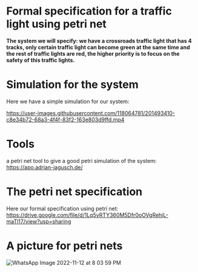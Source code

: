 # Formal specification for a traffic light using petri net
**The system we will specify:
we have a crossroads traffic light that has 4 tracks, only certain traffic light can become green at the same time and the rest of traffic lights are red, the higher priority is to focus on the safety of this traffic lights.**

# Simulation for the system
Here we have a simple simulation for our system:

https://user-images.githubusercontent.com/118064781/201493410-c8e34b72-68a3-4f4f-83f2-163e803d9ffd.mp4

# Tools
a petri net tool to give a good petri simulation of the system:
https://apo.adrian-jagusch.de/

# The petri net specification
Here our formal specification using petri net:
https://drive.google.com/file/d/1Lq5vRTY360M5Dfr0oOVgRehjL-maTl17/view?usp=sharing

# A picture for petri nets
![WhatsApp Image 2022-11-12 at 8 03 59 PM](https://user-images.githubusercontent.com/118064781/201493394-dfbf6e95-c39f-4a43-9489-4d113e5aa454.jpeg)


